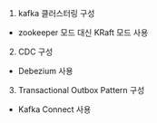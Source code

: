 1. kafka 클러스터링 구성
  - zookeeper 모드 대신 KRaft 모드 사용
2. CDC 구성
  - Debezium 사용
3. Transactional Outbox Pattern 구성
  - Kafka Connect 사용